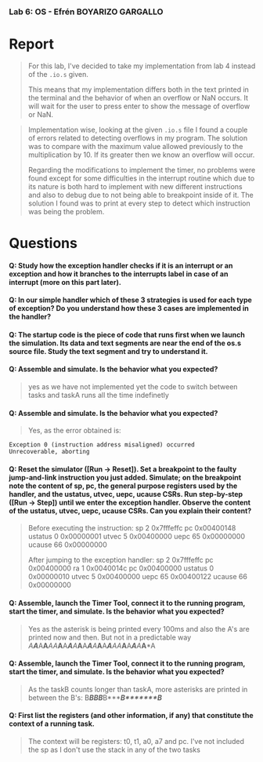 ### Lab 6: OS - Efrén BOYARIZO GARGALLO

# Report
> For this lab, I've decided to take my implementation from lab 4 instead of the `.io.s` given.
> 
> This means that my implementation differs both in the text printed in the terminal and the behavior of when an overflow or NaN occurs. It will wait for the user to press enter to show the message of overflow or NaN.

> Implementation wise, looking at the given `.io.s` file I found a couple of errors related to detecting overflows in my program. The solution was to compare with the maximum value allowed previously to the multiplication by 10. If its greater then we know an overflow will occur.
>
> Regarding the modifications to implement the timer, no problems were found except for some difficulties in the interrupt routine which due to its nature is both hard to implement with new different instructions and also to debug due to not being able to breakpoint inside of it. The solution I found was to print at every step to detect which instruction was being the problem.

# Questions

#### Q: Study how the exception handler checks if it is an interrupt or an exception and how it branches to the interrupts label in case of an interrupt (more on this part later).


#### Q: In our simple handler which of these 3 strategies is used for each type of exception? Do you understand how these 3 cases are implemented in the handler?

#### Q: The startup code is the piece of code that runs first when we launch the simulation. Its data and text segments are near the end of the os.s source file. Study the text segment and try to understand it.


#### Q: Assemble and simulate. Is the behavior what you expected?
> yes as we have not implemented yet the code to switch between tasks and taskA runs all the time indefinetly


#### Q: Assemble and simulate. Is the behavior what you expected?
> Yes, as the error obtained is:
````
Exception 0 (instruction address misaligned) occurred
Unrecoverable, aborting
````

#### Q: Reset the simulator ([Run -> Reset]). Set a breakpoint to the faulty jump-and-link instruction you just added. Simulate; on the breakpoint note the content of sp, pc, the general purpose registers used by the handler, and the ustatus, utvec, uepc, ucause CSRs. Run step-by-step ([Run -> Step]) until we enter the exception handler. Observe the content of the ustatus, utvec, uepc, ucause CSRs. Can you explain their content?
> Before executing the instruction:
> sp	2	0x7fffeffc
> pc		0x00400148
> ustatus	0	0x00000001
> utvec	5	0x00400000
> uepc	65	0x00000000
> ucause	66	0x00000000
>
> After jumping to the exception handler:
> sp	2	0x7fffeffc
> pc		0x00400000
> ra	1	0x0040014c
> pc		0x00400000
> ustatus	0	0x00000010
> utvec	5	0x00400000
> uepc	65	0x00400122
> ucause	66	0x00000000

#### Q: Assemble, launch the Timer Tool, connect it to the running program, start the timer, and simulate. Is the behavior what you expected?
> Yes as the asterisk is being printed every 100ms and also the A's are printed now and then. But not in a predictable way
> *A**A***A**A***A**A***A**A***A**A***A**A***A**A***A**A***A**A**A***A**A***A**A***A***A


#### Q: Assemble, launch the Timer Tool, connect it to the running program, start the timer, and simulate. Is the behavior what you expected?
> As the taskB counts longer than taskA, more asterisks are printed in between the B's:
> B*******B********B********B*******B********B*******B*****
>


#### Q: First list the registers (and other information, if any) that constitute the context of a running task.
> The context will be registers: t0, t1, a0, a7 and pc. I've not included the sp as I don't use the stack in any of the two tasks
> 